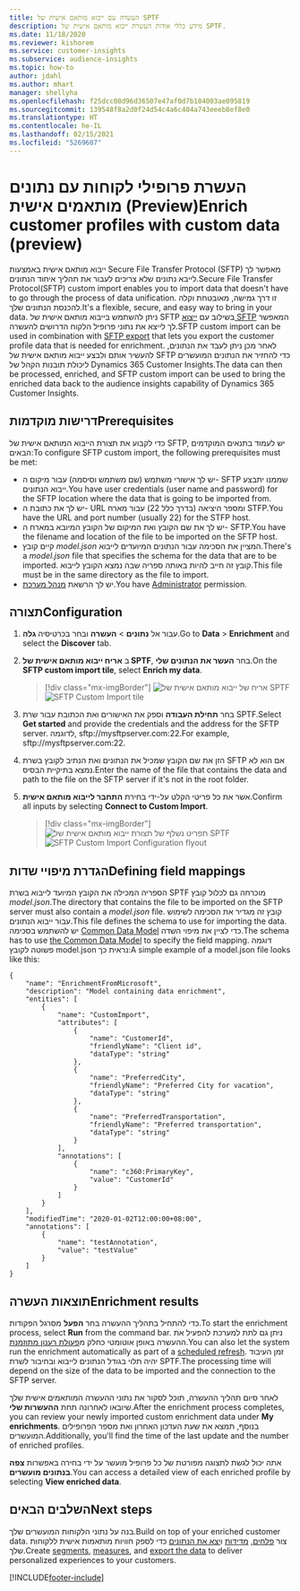 ```yaml
---
title: העשרה עם ייבוא מותאם אישית של SPTF
description: מידע כללי אודות העשרת ייבוא מותאם אישית של SPTF.
ms.date: 11/18/2020
ms.reviewer: kishorem
ms.service: customer-insights
ms.subservice: audience-insights
ms.topic: how-to
author: jdahl
ms.author: mhart
manager: shellyha
ms.openlocfilehash: f25dcc08d96d36507e47af0d7b184003ae095819
ms.sourcegitcommit: 139548f8a2d0f24d54c4a6c404a743eeeb8ef8e0
ms.translationtype: HT
ms.contentlocale: he-IL
ms.lasthandoff: 02/15/2021
ms.locfileid: "5269607"
---
```

# <a name="enrich-customer-profiles-with-custom-data-preview"></a><span data-ttu-id="1bb52-103">העשרת פרופילי לקוחות עם נתונים מותאמים אישית (Preview)</span><span class="sxs-lookup"><span data-stu-id="1bb52-103">Enrich customer profiles with custom data (preview)</span></span>

<span data-ttu-id="1bb52-104">ייבוא מותאם אישית באמצעות Secure File Transfer Protocol‏ (SFTP) מאפשר לך לייבא נתונים שלא צריכים לעבור את תהליך איחוד הנתונים.</span><span class="sxs-lookup"><span data-stu-id="1bb52-104">Secure File Transfer Protocol(SFTP) custom import enables you to import data that doesn't have to go through the process of data unification.</span></span> <span data-ttu-id="1bb52-105">זו דרך גמישה, מאובטחת וקלה להכנסת הנתונים שלך.</span><span class="sxs-lookup"><span data-stu-id="1bb52-105">It's a flexible, secure, and easy way to bring in your data.</span></span> <span data-ttu-id="1bb52-106">ניתן להשתמש בייבוא מותאם אישית של SFTP בשילוב עם [ייצוא SFTP](export-sftp.md) המאפשר לך לייצא את נתוני פרופיל הלקוח הדרושים להעשרה.</span><span class="sxs-lookup"><span data-stu-id="1bb52-106">SFTP custom import can be used in combination with [SFTP export](export-sftp.md) that lets you export the customer profile data that is needed for enrichment.</span></span> <span data-ttu-id="1bb52-107">לאחר מכן ניתן לעבד את הנתונים, להעשיר אותם ולבצע ייבוא מותאם אישית של SFTP כדי להחזיר את הנתונים המועשרים ליכולת תובנות הקהל של Dynamics 365 Customer Insights.</span><span class="sxs-lookup"><span data-stu-id="1bb52-107">The data can then be processed, enriched, and SFTP custom import can be used to bring the enriched data back to the audience insights capability of Dynamics 365 Customer Insights.</span></span>

## <a name="prerequisites"></a><span data-ttu-id="1bb52-108">דרישות מוקדמות</span><span class="sxs-lookup"><span data-stu-id="1bb52-108">Prerequisites</span></span>

<span data-ttu-id="1bb52-109">כדי לקבוע את תצורת הייבוא המותאם אישית של SFTP, יש לעמוד בתנאים המוקדמים הבאים:</span><span class="sxs-lookup"><span data-stu-id="1bb52-109">To configure SFTP custom import, the following prerequisites must be met:</span></span>

- <span data-ttu-id="1bb52-110">יש לך אישורי משתמש (שם משתמש וסיסמה) עבור מיקום ה- SFTP שממנו יתבצע ייבוא הנתונים.</span><span class="sxs-lookup"><span data-stu-id="1bb52-110">You have user credentials (user name and password) for the SFTP location where the data that is going to be imported from.</span></span>
- <span data-ttu-id="1bb52-111">יש לך את כתובת ה- URL ומספר היציאה (בדרך כלל 22) עבור מארח STFP.</span><span class="sxs-lookup"><span data-stu-id="1bb52-111">You have the URL and port number (usually 22) for the STFP host.</span></span>
- <span data-ttu-id="1bb52-112">יש לך את שם הקובץ ואת המיקום של הקובץ המיובא במארח ה- SFTP.</span><span class="sxs-lookup"><span data-stu-id="1bb52-112">You have the filename and location of the file to be imported on the SFTP host.</span></span>
- <span data-ttu-id="1bb52-113">קיים קובץ *model.json* המציין את הסכימה עבור הנתונים המיועדים לייבוא.</span><span class="sxs-lookup"><span data-stu-id="1bb52-113">There's a *model.json* file that specifies the schema for the data that are to be imported.</span></span> <span data-ttu-id="1bb52-114">קובץ זה חייב להיות באותה ספריה שבה נמצא הקובץ לייבוא.</span><span class="sxs-lookup"><span data-stu-id="1bb52-114">This file must be in the same directory as the file to import.</span></span>
- <span data-ttu-id="1bb52-115">יש לך הרשאת [מנהל מערכת](permissions.md#administrator).</span><span class="sxs-lookup"><span data-stu-id="1bb52-115">You have [Administrator](permissions.md#administrator) permission.</span></span>

## <a name="configuration"></a><span data-ttu-id="1bb52-116">תצורה</span><span class="sxs-lookup"><span data-stu-id="1bb52-116">Configuration</span></span>

1. <span data-ttu-id="1bb52-117">עבור אל **נתונים** > **העשרה** ובחר בכרטיסיה **גלה**.</span><span class="sxs-lookup"><span data-stu-id="1bb52-117">Go to **Data** > **Enrichment** and select the **Discover** tab.</span></span>

1. <span data-ttu-id="1bb52-118">ב **אריח ייבוא מותאם אישית של SPTF**, בחר **העשר את הנתונים שלי**.</span><span class="sxs-lookup"><span data-stu-id="1bb52-118">On the **SFTP custom import tile**, select **Enrich my data**.</span></span>

   > [!div class="mx-imgBorder"]
   > <span data-ttu-id="1bb52-119">![אריח של ייבוא מותאם אישית של SPTF](media/SFTP_Custom_Import_tile.png "אריח של ייבוא מותאם אישית של SPTF")</span><span class="sxs-lookup"><span data-stu-id="1bb52-119">![SFTP Custom Import tile](media/SFTP_Custom_Import_tile.png "SFTP Custom Import tile")</span></span>

1. <span data-ttu-id="1bb52-120">בחר **תחילת העבודה** וספק את האישורים ואת הכתובת עבור שרת SPTF.</span><span class="sxs-lookup"><span data-stu-id="1bb52-120">Select **Get started** and provide the credentials and the address for the SFTP server.</span></span> <span data-ttu-id="1bb52-121">לדוגמה, sftp://mysftpserver.com:22.</span><span class="sxs-lookup"><span data-stu-id="1bb52-121">For example, sftp://mysftpserver.com:22.</span></span>

1. <span data-ttu-id="1bb52-122">הזן את שם הקובץ שמכיל את הנתונים ואת הנתיב לקובץ בשרת SFTP אם הוא לא נמצא בתיקיית הבסיס.</span><span class="sxs-lookup"><span data-stu-id="1bb52-122">Enter the name of the file that contains the data and path to the file on the SFTP server if it's not in the root folder.</span></span>

1. <span data-ttu-id="1bb52-123">אשר את כל פריטי הקלט על-ידי בחירת **התחבר לייבוא מותאם אישית**.</span><span class="sxs-lookup"><span data-stu-id="1bb52-123">Confirm all inputs by selecting **Connect to Custom Import**.</span></span>

   > [!div class="mx-imgBorder"]
   > <span data-ttu-id="1bb52-124">![תפריט נשלף של תצורת ייבוא מותאם אישית של SPTF](media/SFTP_Custom_Import_Configuration_flyout.png "תפריט נשלף של תצורת ייבוא מותאם אישית של SPTF")</span><span class="sxs-lookup"><span data-stu-id="1bb52-124">![SFTP Custom Import Configuration flyout](media/SFTP_Custom_Import_Configuration_flyout.png "SFTP Custom Import Configuration flyout")</span></span>

## <a name="defining-field-mappings"></a><span data-ttu-id="1bb52-125">הגדרת מיפויי שדות</span><span class="sxs-lookup"><span data-stu-id="1bb52-125">Defining field mappings</span></span> 

<span data-ttu-id="1bb52-126">הספריה המכילה את הקובץ המיועד לייבוא בשרת SPTF מוכרחה גם לכלול קובץ *model.json*.</span><span class="sxs-lookup"><span data-stu-id="1bb52-126">The directory that contains the file to be imported on the SFTP server must also contain a *model.json* file.</span></span> <span data-ttu-id="1bb52-127">קובץ זה מגדיר את הסכימה לשימוש עבור ייבוא הנתונים.</span><span class="sxs-lookup"><span data-stu-id="1bb52-127">This file defines the schema to use for importing the data.</span></span> <span data-ttu-id="1bb52-128">יש להשתמש בסכימה [Common Data Model](https://docs.microsoft.com/common-data-model/) כדי לציין את מיפוי השדה.</span><span class="sxs-lookup"><span data-stu-id="1bb52-128">The schema has to use [the Common Data Model](https://docs.microsoft.com/common-data-model/) to specify the field mapping.</span></span> <span data-ttu-id="1bb52-129">דוגמה פשוטה לקובץ model.json נראית כך:</span><span class="sxs-lookup"><span data-stu-id="1bb52-129">A simple example of a model.json file looks like this:</span></span>

```
{
    "name": "EnrichmentFromMicrosoft",
    "description": "Model containing data enrichment",
    "entities": [
        {
            "name": "CustomImport",
            "attributes": [
                {
                    "name": "CustomerId",
                    "friendlyName": "Client id",
                    "dataType": "string"
                },
                {
                    "name": "PreferredCity",
                    "friendlyName": "Preferred City for vacation",
                    "dataType": "string"
                },
                {
                    "name": "PreferredTransportation",
                    "friendlyName": "Preferred transportation",
                    "dataType": "string"
                }
            ],
            "annotations": [
                {
                    "name": "c360:PrimaryKey",
                    "value": "CustomerId"
                }
            ]
        }
    ],
    "modifiedTime": "2020-01-02T12:00:00+08:00",
    "annotations": [
        {
            "name": "testAnnotation",
            "value": "testValue"
        }
    ]
}
```

## <a name="enrichment-results"></a><span data-ttu-id="1bb52-130">תוצאות העשרה</span><span class="sxs-lookup"><span data-stu-id="1bb52-130">Enrichment results</span></span>

<span data-ttu-id="1bb52-131">כדי להתחיל בתהליך ההעשרה בחר **הפעל** מסרגל הפקודות.</span><span class="sxs-lookup"><span data-stu-id="1bb52-131">To start the enrichment process, select **Run** from the command bar.</span></span> <span data-ttu-id="1bb52-132">ניתן גם לתת למערכת להפעיל את ההעשרה באופן אוטומטי כחלק מ[פעולת רענון מתוזמנת](system.md#schedule-tab).</span><span class="sxs-lookup"><span data-stu-id="1bb52-132">You can also let the system run the enrichment automatically as part of a [scheduled refresh](system.md#schedule-tab).</span></span> <span data-ttu-id="1bb52-133">זמן העיבוד יהיה תלוי בגודל הנתונים לייבוא ובחיבור לשרת SPTF.</span><span class="sxs-lookup"><span data-stu-id="1bb52-133">The processing time will depend on the size of the data to be imported and the connection to the SFTP server.</span></span>

<span data-ttu-id="1bb52-134">לאחר סיום תהליך ההעשרה, תוכל לסקור את נתוני ההעשרה המותאמים אישית שלך שיובאו לאחרונה תחת **ההעשרות שלי**.</span><span class="sxs-lookup"><span data-stu-id="1bb52-134">After the enrichment process completes, you can review your newly imported custom enrichment data under **My enrichments**.</span></span> <span data-ttu-id="1bb52-135">בנוסף, תמצא את שעת העדכון האחרון ואת מספר הפרופילים המועשרים.</span><span class="sxs-lookup"><span data-stu-id="1bb52-135">Additionally, you'll find the time of the last update and the number of enriched profiles.</span></span>

<span data-ttu-id="1bb52-136">אתה יכול לגשת לתצוגה מפורטת של כל פרופיל מועשר על ידי בחירה באפשרות **צפה בנתונים מועשרים**.</span><span class="sxs-lookup"><span data-stu-id="1bb52-136">You can access a detailed view of each enriched profile by selecting **View enriched data**.</span></span>

## <a name="next-steps"></a><span data-ttu-id="1bb52-137">השלבים הבאים</span><span class="sxs-lookup"><span data-stu-id="1bb52-137">Next steps</span></span>

<span data-ttu-id="1bb52-138">בנה על נתוני הלקוחות המועשרים שלך.</span><span class="sxs-lookup"><span data-stu-id="1bb52-138">Build on top of your enriched customer data.</span></span> <span data-ttu-id="1bb52-139">צור [פלחים](segments.md), [מדידות](measures.md) ו[יצא את הנתונים](export-destinations.md) כדי לספק חוויות מותאמות אישית ללקוחות שלך.</span><span class="sxs-lookup"><span data-stu-id="1bb52-139">Create [segments](segments.md), [measures](measures.md), and [export the data](export-destinations.md) to deliver personalized experiences to your customers.</span></span>




[!INCLUDE[footer-include](../includes/footer-banner.md)]